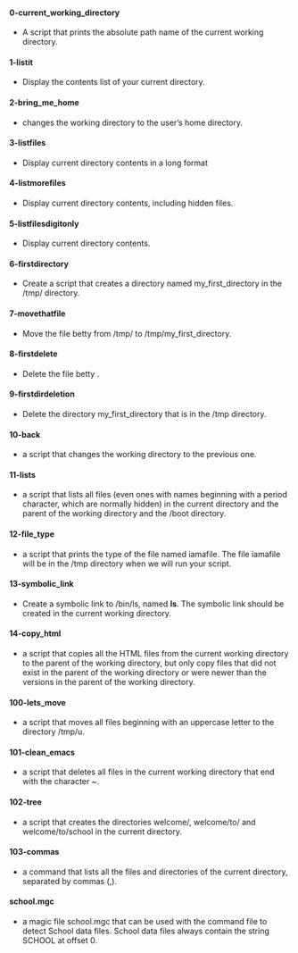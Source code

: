 
#### 0-current_working_directory
* A script that prints the absolute path name of the current working directory.

#### 1-listit
* Display the contents list of your current directory.

#### 2-bring_me_home
* changes the working directory to the user’s home directory.

#### 3-listfiles
* Display current directory contents in a long format

#### 4-listmorefiles
* Display current directory contents, including hidden files.

#### 5-listfilesdigitonly
* Display current directory contents.

#### 6-firstdirectory
* Create a script that creates a directory named my_first_directory in the /tmp/ directory.

#### 7-movethatfile
* Move the file betty from /tmp/ to /tmp/my_first_directory.

#### 8-firstdelete
* Delete the file betty .

#### 9-firstdirdeletion
* Delete the directory my_first_directory that is in the /tmp directory.

#### 10-back
* a script that changes the working directory to the previous one.

#### 11-lists
* a script that lists all files (even ones with names beginning with a period character, which are normally hidden) in the current directory and the parent of the working directory and the /boot directory.

#### 12-file_type
* a script that prints the type of the file named iamafile. The file iamafile will be in the /tmp directory when we will run your script.

#### 13-symbolic_link
* Create a symbolic link to /bin/ls, named __ls__. The symbolic link should be created in the current working directory.

#### 14-copy_html
* a script that copies all the HTML files from the current working directory to the parent of the working directory, but only copy files that did not exist in the parent of the working directory or were newer than the versions in the parent of the working directory.

#### 100-lets_move
* a script that moves all files beginning with an uppercase letter to the directory /tmp/u.

#### 101-clean_emacs
* a script that deletes all files in the current working directory that end with the character ~.

#### 102-tree
* a script that creates the directories welcome/, welcome/to/ and welcome/to/school in the current directory.

#### 103-commas
* a command that lists all the files and directories of the current directory, separated by commas (,).

#### school.mgc
* a magic file school.mgc that can be used with the command file to detect School data files. School data files always contain the string SCHOOL at offset 0.
